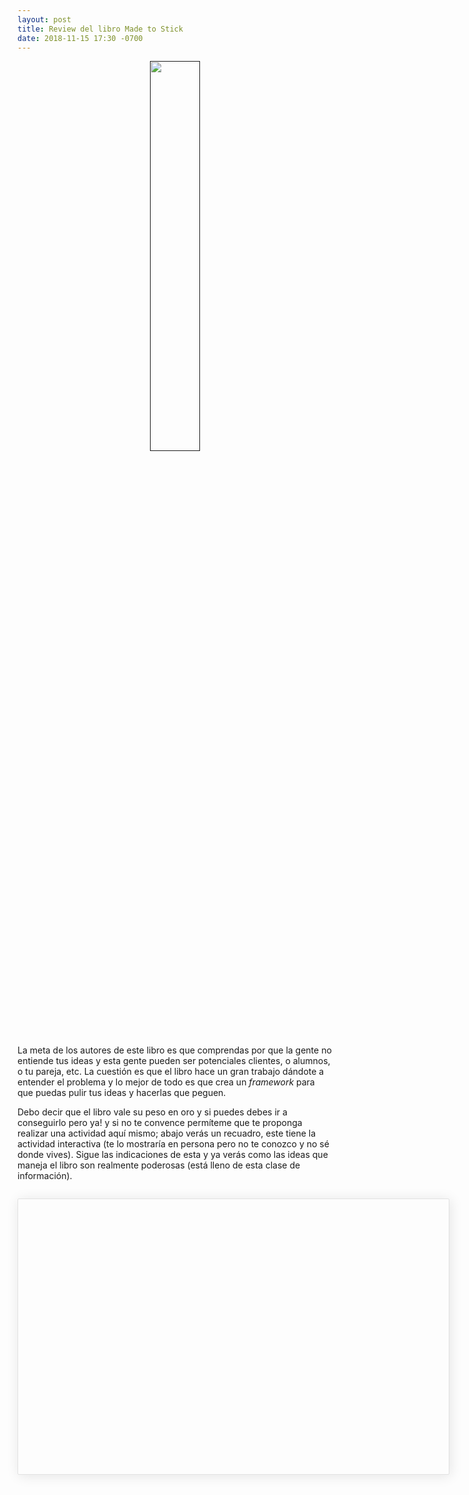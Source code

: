 ```yaml
---
layout: post
title: Review del libro Made to Stick
date: 2018-11-15 17:30 -0700
---
```

<style>
    #app{
        margin-top: 2em;
        margin-bottom:2em;
        width: 650px;
        min-height:420px;
        overflow:auto;
        padding: .7em 1.4em;
        border: 1px solid #e2e2e2;
        box-shadow: 2px 2px 20px rgba(0,0,0,.1);
        border-radius: 2px;
    }
    input {
        width: 400px;
        height: 25px;
        padding: 2px;
        margin-top: 1.5em;
        border-radius: 1px;
        border: 1px solid #e2e2e2;
    }
    button {
        width: 100px;
        height: 30px;
        padding: 2px;
        background-color: #6c5ce7;
        color: #000;
        border: none;
        border-radius: 1px;
    }
    #book_cover {
        text-align:center;
    }
</style>

<p id="book_cover">
    <a href="" target="_blank">
        <img src="https://res.cloudinary.com/yipster/image/upload/v1542415084/Made-to-stick-830x1262_jwom4v.jpg" width="40%">
    </a>
</p>

La meta de los autores de este libro es que comprendas por que la gente no entiende tus ideas y esta gente pueden ser potenciales clientes, o alumnos, o tu pareja, etc. La cuestión es que el libro hace un gran trabajo dándote a entender el problema y lo mejor de todo es que crea un _framework_ para que puedas pulir tus ideas y hacerlas que peguen.

Debo decir que el libro vale su peso en oro y si puedes debes ir a conseguirlo pero ya! y si no te convence permíteme que te proponga realizar una actividad aquí mismo; abajo verás un recuadro, este tiene la actividad interactiva (te lo mostraría en persona pero no te conozco y no sé donde vives). Sigue las indicaciones de esta y ya verás como las ideas que maneja el libro son realmente poderosas (está lleno de esta clase de información).

<div id="app"></div>
<script src="https://www.gstatic.com/firebasejs/5.5.8/firebase.js"></script>
<script>
    let app = document.querySelector('#app')
    app.innerHTML = `
    <h2>¿Por qué tu idea no pega?</h2>
    <p>Con suerte y después de realizar esta actividad entenderás por qué tu idea no pega, y con esto quiero decir
    que comprenderás la razón por la que tus mensajes no son captados por tus potenciales clientes, o alumnos u amigos o cualquier audiencia en cualquier ámbito.
    </p>
    <p>
    Lo único que debes hacer es escuchar el siguiente audio, el cual contiene un fragmento de canción interpretada a base de golpecitos en una mesa, 
    y adivinar que canción es; no preguntes por qué, sólo házlo, más delante obtendrás respuestas.
    </p>
    <audio controls>
    <source src="https://res.cloudinary.com/yipster/video/upload/v1542420408/tapper_gltvim.mp3" type="audio/mpeg">
    Your browser does not support the audio element.
    </audio>
    <input type="text" name="song" id="song" placeholder="¿qué canción es?"/>
    <button name="song-button" id="verify-btn">verificar</button>
    `
</script>

<script>

    let button = document.querySelector('#verify-btn')
    let guess

    button.addEventListener('click',function(){
        guess = document.querySelector('#song').value
        if(guess === ''){
            alert('No has tratado de adivinar. \n !Vamos inténtalo!')
        }else {
            answer(guess)
        }
        
    })

    function answer(guess){
        let song = "himno de la alegría"
        if(guess.toLowerCase() === song){
             motive(true)
        }else {
            motive(false)
        }
        document.querySelector('#song').value = ''
    }

    function motive(solved){
        var title = '<h2>La respuesta</h2>'
        if(solved){
            let app = document.querySelector('#app')
            app.innerHTML = ''
            app.innerHTML = `
            ${title}
            <p>Wow, has adivinado! 😃</p>
            <p>Pero esto no es una prueba de habilidad mental, esto es una prueba para que veas que es lo que sienten tus clientes cuando escuchan tu idea (o mensaje).</p>

            <p>¿Cómo? no entendí</p>

            <p>Tu eres mi potencial cliente y el ritmo golpeteado en la mesa es mi mensaje o en otras palabras eso que has experimentado es lo que sucede cuando asumes que hay información que tu cliente sabe pero en realidad no es así y por tanto el mensaje que le envias le sonará como a tí te ha sonado el audio, a nada, a un montón de ruiditos aleatorios o a una idea que no pegará.</p>

            <p>El conocimiento que tienes se ha vuelto en tu contra y al no ser conciente de ello envías mensajes indescifrables; al yo ser la persona que realizaba los golpeteos con una canción en mente a mí me daba sentido que era el _himno de la alegría_ pero tu no sabías eso. Por tanto la canción en mi cabeza es el <b>onocimiento</b> que yo tengo y que creí tu tendrías al escuchar mis golpeteos.</p>
            `

        }else {
            app.innerHTML = ''
            app.innerHTML = `
            ${title}
            <p>Nop, en realidad es el <b>himno de la alegría</b>. ¿Huh? 😧</p>
            
            <p>Acabas de experimentar lo que tus clientes (o quien sea) sienten cuando escuchan tus ideas, desconcierto; te acabas de poner en sus zapatos.</p>
            
            <p>¿Te parece que ese ruido sonaba como el himno de la alegría? 😖 ¡En lo absoluto!</p>

            <p>Esto es lo que sucede, tú eres mi potencial cliente y el ritmo golpeteado en la mesa es mi <b>mensaje</b> o en otras palabras eso que has experimentado es lo que le sucede a un potencial cliente cuando asumes que hay información debe saber pero en realidad no es así y por tanto el mensaje que le envias le sonará como a tí te ha sonado el audio, a nada, a un montón de ruiditos aleatorios o a una idea que no pegará.</p>

            <p>El conocimiento que tienes se ha vuelto en tu contra y al no ser conciente de ello envías mensajes indescifrables.</p>
            
            <p>Al yo ser la persona que realizaba los golpeteos con una canción en mente a mí me daba sentido que era el <b>himno de la alegría</b> pero tu no sabías eso. Por tanto la canción en mi cabeza es el __conocimiento__ que yo tengo y que creí tu tendrías al escuchar mis golpeteos.</p>

            `
        }
    }

</script>